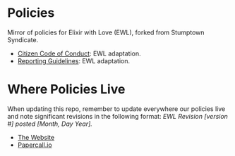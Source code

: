 Policies
========
Mirror of policies for Elixir with Love (EWL), forked from Stumptown Syndicate. 

* [Citizen Code of Conduct](citizen_code_of_conduct.md): EWL adaptation.
* [Reporting Guidelines](reporting_guidelines.md): EWL adaptation.

Where Policies Live
====================
When updating this repo, remember to update everywhere our policies live and note significant revisions in the following format: _EWL Revision [version #] posted [Month, Day Year]._
- [The Website](http://www.elixir-with-love.com)
- [Papercall.io](https://www.papercall.io)
